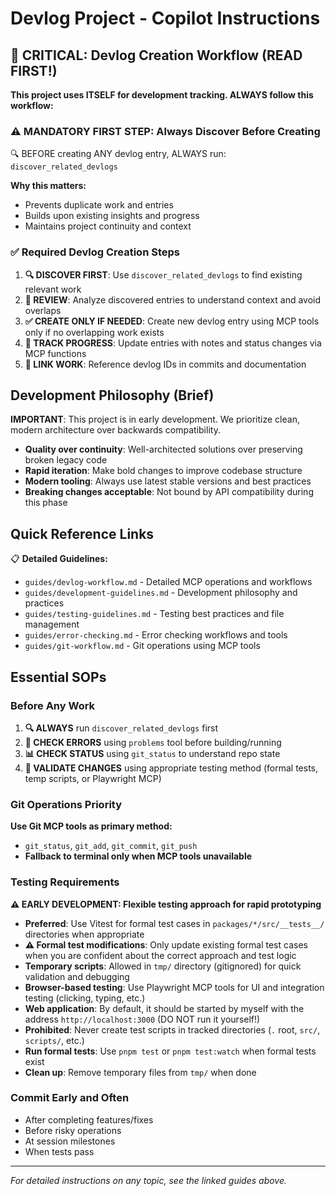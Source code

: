 # Devlog Project - Copilot Instructions

## 🚨 CRITICAL: Devlog Creation Workflow (READ FIRST!)

**This project uses ITSELF for development tracking. ALWAYS follow this workflow:**

### ⚠️ MANDATORY FIRST STEP: Always Discover Before Creating

🔍 BEFORE creating ANY devlog entry, ALWAYS run: `discover_related_devlogs`

**Why this matters:**
- Prevents duplicate work and entries  
- Builds upon existing insights and progress
- Maintains project continuity and context

### ✅ Required Devlog Creation Steps
1. **🔍 DISCOVER FIRST**: Use `discover_related_devlogs` to find existing relevant work
2. **📖 REVIEW**: Analyze discovered entries to understand context and avoid overlaps  
3. **✅ CREATE ONLY IF NEEDED**: Create new devlog entry using MCP tools only if no overlapping work exists
4. **📝 TRACK PROGRESS**: Update entries with notes and status changes via MCP functions
5. **🔗 LINK WORK**: Reference devlog IDs in commits and documentation

## Development Philosophy (Brief)

**IMPORTANT**: This project is in early development. We prioritize clean, modern architecture over backwards compatibility.

- **Quality over continuity**: Well-architected solutions over preserving broken legacy code
- **Rapid iteration**: Make bold changes to improve codebase structure  
- **Modern tooling**: Always use latest stable versions and best practices
- **Breaking changes acceptable**: Not bound by API compatibility during this phase

## Quick Reference Links

📋 **Detailed Guidelines:**
- `guides/devlog-workflow.md` - Detailed MCP operations and workflows
- `guides/development-guidelines.md` - Development philosophy and practices
- `guides/testing-guidelines.md` - Testing best practices and file management
- `guides/error-checking.md` - Error checking workflows and tools
- `guides/git-workflow.md` - Git operations using MCP tools

## Essential SOPs

### Before Any Work
1. **🔍 ALWAYS** run `discover_related_devlogs` first
2. **🔧 CHECK ERRORS** using `problems` tool before building/running
3. **📊 CHECK STATUS** using `git_status` to understand repo state
4. **🧪 VALIDATE CHANGES** using appropriate testing method (formal tests, temp scripts, or Playwright MCP)

### Git Operations Priority
**Use Git MCP tools as primary method:**
- `git_status`, `git_add`, `git_commit`, `git_push`
- **Fallback to terminal only when MCP tools unavailable**

### Testing Requirements
**⚠️ EARLY DEVELOPMENT: Flexible testing approach for rapid prototyping**
- **Preferred**: Use Vitest for formal test cases in `packages/*/src/__tests__/` directories when appropriate
- **⚠️ Formal test modifications**: Only update existing formal test cases when you are confident about the correct approach and test logic
- **Temporary scripts**: Allowed in `tmp/` directory (gitignored) for quick validation and debugging
- **Browser-based testing**: Use Playwright MCP tools for UI and integration testing (clicking, typing, etc.)
- **Web application**: By default, it should be started by myself with the address `http://localhost:3000` (DO NOT run it yourself!)
- **Prohibited**: Never create test scripts in tracked directories (`.` root, `src/`, `scripts/`, etc.)
- **Run formal tests**: Use `pnpm test` or `pnpm test:watch` when formal tests exist
- **Clean up**: Remove temporary files from `tmp/` when done

### Commit Early and Often
- After completing features/fixes
- Before risky operations  
- At session milestones
- When tests pass

---
*For detailed instructions on any topic, see the linked guides above.*
